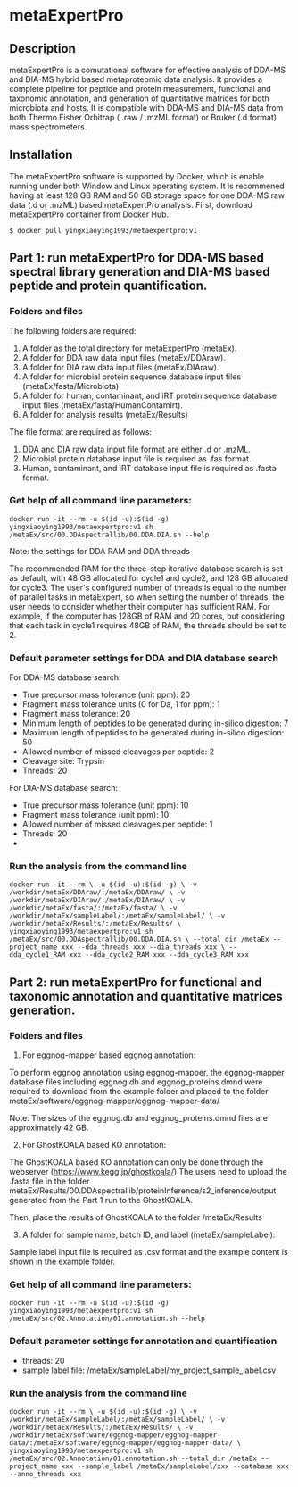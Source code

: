 # metaExpertPro

## Description
metaExpertPro is a comutational software for effective analysis of DDA-MS and DIA-MS hybrid based metaproteomic data analysis. It provides a complete pipeline for peptide and protein measurement, functional and taxonomic annotation, and generation of quantitative matrices for both microbiota and hosts. It is compatible with DDA-MS and DIA-MS data from both Thermo Fisher Orbitrap ( .raw / .mzML format) or Bruker (.d format) mass spectrometers.

## Installation
The metaExpertPro software is supported by Docker, which is enable running under both Window and Linux operating system.
It is recommened having at least 128 GB RAM and 50 GB storage space for one DDA-MS raw data (.d or .mzML) based metaExpertPro analysis.
First, download metaExpertPro container from Docker Hub.

`
$ docker pull yingxiaoying1993/metaexpertpro:v1
`

## Part 1: run metaExpertPro for DDA-MS based spectral library generation and DIA-MS based peptide and protein quantification.

### Folders and files
The following folders are required:
1. A folder as the total directory for metaExpertPro (metaEx).
2. A folder for DDA raw data input files (metaEx/DDAraw).
3. A folder for DIA raw data input files (metaEx/DIAraw).
4. A folder for microbial protein sequence database input files (metaEx/fasta/Microbiota)
5. A folder for human, contaminant, and iRT protein sequence database input files (metaEx/fasta/HumanContamIrt).
6. A folder for analysis results (metaEx/Results)

The file format are required as follows:
1. DDA and DIA raw data input file format are either .d or .mzML.
2. Microbial protein database input file is required as .fas format.
3. Human, contaminant, and iRT database input file is required as .fasta format.

### Get help of all command line parameters:

`
docker run -it --rm -u $(id -u):$(id -g) yingxiaoying1993/metaexpertpro:v1 sh /metaEx/src/00.DDAspectrallib/00.DDA.DIA.sh --help
`

Note: the settings for DDA RAM and DDA threads

The recommended RAM for the three-step iterative database search is set as default, with 48 GB allocated for cycle1 and cycle2, and 128 GB allocated for cycle3. The user's configured number of threads is equal to the number of parallel tasks in metaExpert, so when setting the number of threads, the user needs to consider whether their computer has sufficient RAM. For example, if the computer has 128GB of RAM and 20 cores, but considering that each task in cycle1 requires 48GB of RAM, the threads should be set to 2.

### Default parameter settings for DDA and DIA database search
For DDA-MS database search:
- True precursor mass tolerance (unit ppm): 20
- Fragment mass tolerance units (0 for Da, 1 for ppm): 1
- Fragment mass tolerance: 20
- Minimum length of peptides to be generated during in-silico digestion: 7
- Maximum length of peptides to be generated during in-silico digestion: 50
- Allowed number of missed cleavages per peptide: 2
- Cleavage site: Trypsin
- Threads: 20

For DIA-MS database search:
- True precursor mass tolerance (unit ppm): 10 
- Fragment mass tolerance (unit ppm): 10
- Allowed number of missed cleavages per peptide: 1
- Threads: 20
- 
### Run the analysis from the command line
`
docker run -it --rm \
-u $(id -u):$(id -g) \
-v /workdir/metaEx/DDAraw/:/metaEx/DDAraw/ \
-v /workdir/metaEx/DIAraw/:/metaEx/DIAraw/ \
-v /workdir/metaEx/fasta/:/metaEx/fasta/ \
-v /workdir/metaEx/sampleLabel/:/metaEx/sampleLabel/ \
-v /workdir/metaEx/Results/:/metaEx/Results/ \
yingxiaoying1993/metaexpertpro:v1 sh /metaEx/src/00.DDAspectrallib/00.DDA.DIA.sh \
--total_dir /metaEx --project_name xxx --dda_threads xxx --dia_threads xxx \
--dda_cycle1_RAM xxx --dda_cycle2_RAM xxx --dda_cycle3_RAM xxx
`

## Part 2: run metaExpertPro for functional and taxonomic annotation and quantitative matrices generation.

### Folders and files
1. For eggnog-mapper based eggnog annotation:

To perform eggnog annotation using eggnog-mapper, the eggnog-mapper database files including eggnog.db and eggnog_proteins.dmnd were required to download from the example folder and placed to the folder metaEx/software/eggnog-mapper/eggnog-mapper-data/

Note: The sizes of the eggnog.db and eggnog_proteins.dmnd files are approximately 42 GB.

2. For GhostKOALA based KO annotation:

The GhostKOALA based KO annotation can only be done through the webserver (https://www.kegg.jp/ghostkoala/)
The users need to upload the .fasta file in the folder metaEx/Results/00.DDAspectrallib/proteinInference/s2_inference/output generated from the Part 1 run to the GhostKOALA. 

Then, place the results of GhostKOALA to the folder /metaEx/Results

3. A folder for sample name, batch ID, and label (metaEx/sampleLabel):

Sample label input file is required as .csv format and the example content is shown in the example folder.

### Get help of all command line parameters:

`
docker run -it --rm -u $(id -u):$(id -g) yingxiaoying1993/metaexpertpro:v1 sh /metaEx/src/02.Annotation/01.annotation.sh --help
`

### Default parameter settings for annotation and quantification
- threads: 20
- sample label file: /metaEx/sampleLabel/my_project_sample_label.csv

### Run the analysis from the command line
`
docker run -it --rm \
-u $(id -u):$(id -g) \
-v /workdir/metaEx/sampleLabel/:/metaEx/sampleLabel/ \
-v /workdir/metaEx/Results/:/metaEx/Results/ \
-v /workdir/metaEx/software/eggnog-mapper/eggnog-mapper-data/:/metaEx/software/eggnog-mapper/eggnog-mapper-data/ \
yingxiaoying1993/metaexpertpro:v1 sh /metaEx/src/02.Annotation/01.annotation.sh --total_dir /metaEx --project_name xxx --sample_label /metaEx/sampleLabel/xxx --database xxx --anno_threads xxx
`





